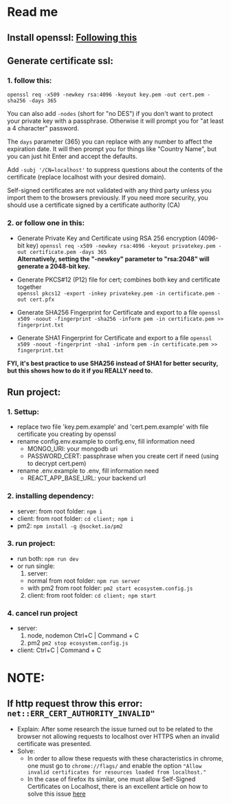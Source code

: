 # Read me

## Install openssl: [Following this](https://github.com/openssl/openssl)  

## Generate certificate ssl:  
### 1. follow this:  

```openssl req -x509 -newkey rsa:4096 -keyout key.pem -out cert.pem -sha256 -days 365```

You can also add ```-nodes``` (short for "no DES") if you don't want to protect your private key with a passphrase. Otherwise it will prompt you for "at least a 4 character" password.

The ```days``` parameter (365) you can replace with any number to affect the expiration date. It will then prompt you for things like "Country Name", but you can just hit Enter and accept the defaults.

Add ```-subj '/CN=localhost'``` to suppress questions about the contents of the certificate (replace localhost with your desired domain).

Self-signed certificates are not validated with any third party unless you import them to the browsers previously. If you need more security, you should use a certificate signed by a certificate authority (CA)

### 2. or follow one in this:  
* Generate Private Key and Certificate using RSA 256 encryption (4096-bit key)
```openssl req -x509 -newkey rsa:4096 -keyout privatekey.pem -out certificate.pem -days 365```  
**Alternatively, setting the "-newkey" parameter to "rsa:2048" will generate a 2048-bit key.** 

* Generate PKCS#12 (P12) file for cert; combines both key and certificate together  
```openssl pkcs12 -export -inkey privatekey.pem -in certificate.pem -out cert.pfx```  

* Generate SHA256 Fingerprint for Certificate and export to a file
```openssl x509 -noout -fingerprint -sha256 -inform pem -in certificate.pem >> fingerprint.txt``` 

* Generate SHA1 Fingerprint for Certificate and export to a file
```openssl x509 -noout -fingerprint -sha1 -inform pem -in certificate.pem >> fingerprint.txt```  

**FYI, it's best practice to use SHA256 instead of SHA1 for better security, but this shows how to do it if you REALLY need to.**

## Run project:
### 1. Settup: 
* replace two file 'key.pem.example' and 'cert.pem.example' with file certificate you creating by openssl
* rename config.env.example to config.env, fill information need
  * MONGO_URI: your mongodb uri
  * PASSWORD_CERT: passphrase when you create cert if need (using to decrypt cert.pem)
* rename .env.example to .env, fill information need
  * REACT_APP_BASE_URL: your backend url
  
### 2. installing dependency:
  * server: from root folder: ```npm i```
  * client: from root folder: ```cd client; npm i```
  * pm2: ```npm install -g @socket.io/pm2```
### 3. run project:
  * run both: ```npm run dev```
  * or run single:
    1. server: 
      - normal from root folder: ```npm run server```
      - with pm2 from root folder: ```pm2 start ecosystem.config.js```
    2. client: from root folder: ```cd client; npm start```
### 4. cancel run project 
  * server:
      1. node, nodemon Ctrl+C | Command + C
      2. pm2 ```pm2 stop ecosystem.config.js```
  * client: Ctrl+C | Command + C
    
# NOTE:
## If http request throw this error: ```net::ERR_CERT_AUTHORITY_INVALID"```
- Explain: After some research the issue turned out to be related to the browser not allowing requests to localhost over HTTPS when an invalid certificate was presented.
- Solve:
  - In order to allow these requests with these characteristics in chrome, one must go to ```chrome://flags/``` and enable the option ```"Allow invalid certificates for resources loaded from localhost."```
  - In the case of firefox its similar, one must allow Self-Signed Certificates on Localhost, there is an excellent article on how to solve this issue [here](https://improveandrepeat.com/2016/09/allowing-self-signed-certificates-on-localhost-with-chrome-and-firefox/) 
